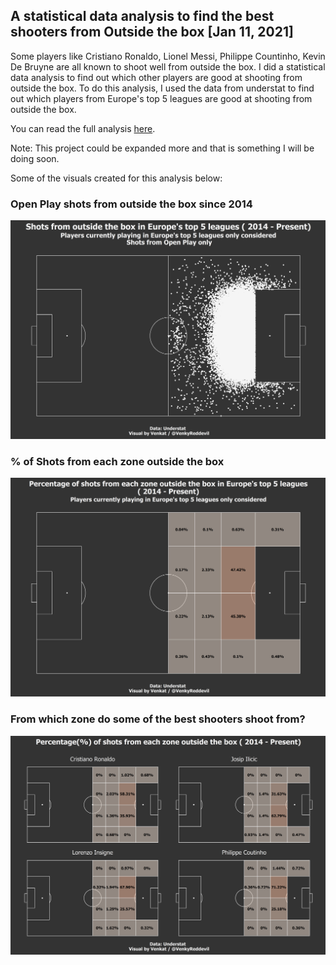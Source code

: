 ## A statistical data analysis to find the best shooters from Outside the box [Jan 11, 2021] ##

Some players like Cristiano Ronaldo, Lionel Messi, Philippe Countinho, Kevin De Bruyne are all known to shoot well from outside the box. I did a statistical
data analysis to find out which other players are good at shooting from outside the box. To do this analysis, I used the data from understat to find out which
players from Europe's top 5 leagues are good at shooting from outside the box.

You can read the full analysis [here](https://footytistics.com/2021-01-11-otb-shooting/).

Note: This project could be expanded more and that is something I will be doing soon.

Some of the visuals created for this analysis below:

### Open Play shots from outside the box since 2014 ###

![otb_plot_2014](plots/otb_plot.png)

### % of Shots from each zone outside the box ###

![zone_plot](plots/zone_plot.png)

### From which zone do some of the best shooters shoot from? ###

![popular_players_zones](plots/custom_zone_plot.png)
